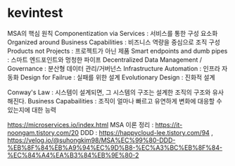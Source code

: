 # kevintest
MSA의 핵심 원칙
Componentization via Services : 서비스를 통한 구성 요소화
Organized around Business Capabilities : 비즈니스 역량을 중심으로 조직 구성
Products not Projects : 프로젝트가 아닌 제품
Smart endpoints and dumb pipes : 스마트 엔드포인트와 멍청한 파이프
Decentralized Data Management / Governance : 분산형 데이터 관리/거버넌스
Infrastructure Automation : 인프라 자동화
Design for Failrue : 실패를 위한 설계
Evolutionary Design : 진화적 설계

Conway's Law : 시스템이 설계되면, 그 시스템의 구조는 설계한 조직의 구조와 유사해진다.
Business Capabailities : 조직이 얼마나 빠르고 유연하게 변화에 대응할 수 있는지에 대한 능력

https://microservices.io/index.html
MSA 이론 정리 : https://it-noongam.tistory.com/20
DDD : https://happycloud-lee.tistory.com/94 , https://velog.io/@suhongkim98/MSA%EC%99%80-DDD-%EB%8F%84%EB%A9%94%EC%9D%B8-%EC%A3%BC%EB%8F%84-%EC%84%A4%EA%B3%84%EB%9E%80-2

